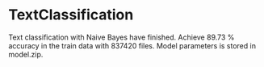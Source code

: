 # TextClassification
Text classification with Naive Bayes have finished.
Achieve 89.73 % accuracy in the train data with 837420 files.
Model parameters is stored in model.zip.
